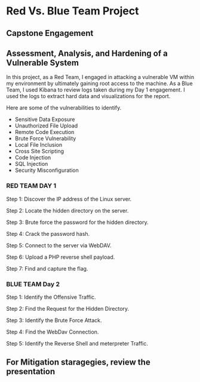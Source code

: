 # Red Vs. Blue Team Project

## Capstone Engagement

## Assessment, Analysis, and Hardening of a Vulnerable System

In this project, as a Red Team, I engaged in attacking a vulnerable VM within my environment by ultimately gaining root access to the machine. As a Blue Team, I used Kibana to review logs taken during my Day 1 engagement. I used the logs to extract hard data and visualizations for the report.

Here are some of the vulnerabilities to identify.

* Sensitive Data Exposure
* Unauthorized File Upload
* Remote Code Execution
* Brute Force Vulnerability
* Local File Inclusion
* Cross Site Scripting
* Code Injection
* SQL Injection
* Security Misconfiguration

### RED TEAM DAY 1

Step 1: Discover the IP address of the Linux server.

Step 2: Locate the hidden directory on the server.

Step 3: Brute force the password for the hidden directory.

Step 4: Crack the password hash.

Step 5: Connect to the server via WebDAV.

Step 6: Upload a PHP reverse shell payload.

Step 7: Find and capture the flag.

### BLUE TEAM Day 2

Step 1: Identify the Offensive Traffic.

Step 2: Find the Request for the Hidden Directory.

Step 3: Identify the Brute Force Attack.

Step 4: Find the WebDav Connection.

Step 5: Identify the Reverse Shell and meterpreter Traffic.

## **For Mitigation staragegies, review the presentation**
